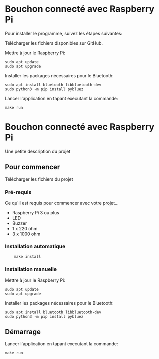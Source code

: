 # Bouchon connecté avec Raspberry Pi

Pour installer le programme, suivez les étapes suivantes:


Télécharger les fichiers disponibles sur GitHub.


Mettre à jour le Raspberry Pi:

    sudo apt update 
    sudo apt upgrade 

Installer les packages nécessaires pour le Bluetooth:

    sudo apt install bluetooth libbluetooth-dev
    sudo python3 -m pip install pybluez

Lancer l'application en tapant executant la commande:

    make run
    
    
   # Bouchon connecté avec Raspberry Pi
Une petite description du projet

## Pour commencer

Télécharger les fichiers du projet

### Pré-requis

Ce qu'il est requis pour commencer avec votre projet...

- Raspberry Pi 3 ou plus
- LED
- Buzzer
- 1 x 220 ohm
- 3 x 1000 ohm 

### Installation automatique

        make install
        
### Installation manuelle

Mettre à jour le Raspberry Pi:

    sudo apt update 
    sudo apt upgrade 

Installer les packages nécessaires pour le Bluetooth:

    sudo apt install bluetooth libbluetooth-dev
    sudo python3 -m pip install pybluez
    
## Démarrage
 Lancer l'application en tapant executant la commande:

    make run

